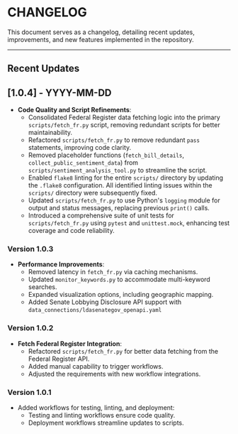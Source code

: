 
# CHANGELOG

This document serves as a changelog, detailing recent updates, improvements, and new features implemented in the repository.

---

## Recent Updates

## [1.0.4] - YYYY-MM-DD

- **Code Quality and Script Refinements**:
  - Consolidated Federal Register data fetching logic into the primary `scripts/fetch_fr.py` script, removing redundant scripts for better maintainability.
  - Refactored `scripts/fetch_fr.py` to remove redundant `pass` statements, improving code clarity.
  - Removed placeholder functions (`fetch_bill_details`, `collect_public_sentiment_data`) from `scripts/sentiment_analysis_tool.py` to streamline the script.
  - Enabled `flake8` linting for the entire `scripts/` directory by updating the `.flake8` configuration. All identified linting issues within the `scripts/` directory were subsequently fixed.
  - Updated `scripts/fetch_fr.py` to use Python's `logging` module for output and status messages, replacing previous `print()` calls.
  - Introduced a comprehensive suite of unit tests for `scripts/fetch_fr.py` using `pytest` and `unittest.mock`, enhancing test coverage and code reliability.

### Version 1.0.3

- **Performance Improvements**:
  - Removed latency in `fetch_fr.py` via caching mechanisms.
  - Updated `monitor_keywords.py` to accommodate multi-keyword searches.
  - Expanded visualization options, including geographic mapping.
  - Added Senate Lobbying Disclosure API support with `data_connections/ldasenategov_openapi.yaml`

### Version 1.0.2

- **Fetch Federal Register Integration**:
  - Refactored `scripts/fetch_fr.py` for better data fetching from the Federal Register API.
  - Added manual capability to trigger workflows.
  - Adjusted the requirements with new workflow integrations.

### Version 1.0.1

- Added workflows for testing, linting, and deployment:
  - Testing and linting workflows ensure code quality.
  - Deployment workflows streamline updates to scripts.
